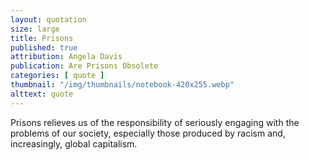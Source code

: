 ```yaml
---
layout: quotation
size: large
title: Prisons
published: true
attribution: Angela Davis
publication: Are Prisons Obsolete
categories: [ quote ]
thumbnail: "/img/thumbnails/notebook-420x255.webp"
alttext: quote
---
```


Prisons relieves us of the responsibility of seriously engaging with the problems of our society, 
especially those produced by racism and, increasingly, global capitalism.
